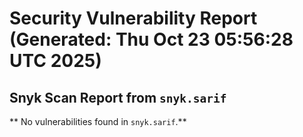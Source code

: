 # Security Vulnerability Report (Generated: Thu Oct 23 05:56:28 UTC 2025)


## Snyk Scan Report from `snyk.sarif`
** No vulnerabilities found in `snyk.sarif`.**
